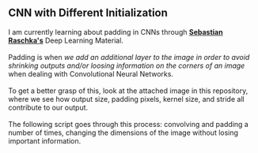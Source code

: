 ## CNN with Different Initialization
I am currently learning about padding in CNNs through **[Sebastian Raschka's](http://pages.stat.wisc.edu/~sraschka/teaching/)** Deep Learning Material.
<br>
<br> 
Padding is when *we add an additional layer to the image in order to avoid shrinking outputs and/or loosing information on the corners of an image* when dealing with Convolutional Neural Networks.
<br>
<br>
To get a better grasp of this, look at the attached image in this repository, where we see how output size, padding pixels, kernel size, and stride all contribute to our output.
<br>
<br>
The following script goes through this process: convolving and padding a number of times, changing the dimensions of the image without losing important information.
<br>
<br>
 
